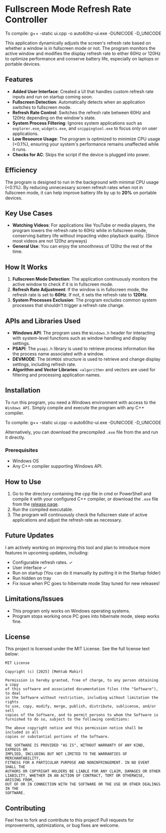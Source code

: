 # Fullscreen Mode Refresh Rate Controller

To compile: g++ -static ui.cpp -o auto60hz-ui.exe -DUNICODE -D_UNICODE

This application dynamically adjusts the screen's refresh rate based on whether a window is in fullscreen mode or not. The program monitors the active window and modifies the display refresh rate to either 60Hz or 120Hz to optimize performance and conserve battery life, especially on laptops or portable devices.

## Features
- **Added User Interface**: Created a UI that handles custom refresh rate inputs and run on startup coming soon.
- **Fullscreen Detection**: Automatically detects when an application switches to fullscreen mode.
- **Refresh Rate Control**: Switches the refresh rate between 60Hz and 120Hz depending on the window's state.
- **System Process Filtering**: Ignores system applications such as `explorer.exe`, `widgets.exe`, and `snippingtool.exe` to focus only on user applications.
- **Low Resource Usage**: The program is optimized to minimize CPU usage (<0.1%), ensuring your system's performance remains unaffected while it runs.
- **Checks for AC**: Skips the script if the device is plugged into power.

## Efficiency
The program is designed to run in the background with minimal CPU usage (<0.1%). By reducing unnecessary screen refresh rates when not in fullscreen mode, it can help improve battery life by up to **20%** on portable devices.

## Key Use Cases
- **Watching Videos**: For applications like YouTube or media players, the program lowers the refresh rate to 60Hz while in fullscreen mode, conserving battery life without impacting video playback quality. (Since most videos are not 120hz anyways)
- **General Use**: You can enjoy the smoothness of 120hz the rest of the time.
## How It Works
1. **Fullscreen Mode Detection**: The application continuously monitors the active window to check if it is in fullscreen mode.
2. **Refresh Rate Adjustment**: If the window is in fullscreen mode, the refresh rate is set to **60Hz**. If not, it sets the refresh rate to **120Hz**.
3. **System Processes Exclusion**: The program excludes common system processes that shouldn't trigger a refresh rate change.

## APIs and Libraries Used
- **Windows API**: The program uses the `Windows.h` header for interacting with system-level functions such as window handling and display settings.
- **PSAPI**: The `psapi.h` library is used to retrieve process information like the process name associated with a window.
- **DEVMODE**: The `DEVMODE` structure is used to retrieve and change display settings, including refresh rate.
- **Algorithm and Vector Libraries**: `<algorithm>` and vectors are used for filtering and processing application names.

## Installation
To run this program, you need a Windows environment with access to the `Windows API`. Simply compile and execute the program  with any C++ compiler.

To compile: g++ -static ui.cpp -o auto60hz-ui.exe -DUNICODE -D_UNICODE

Alternatively, you can download the precompiled `.exe` file from the and run it directly.

### Prerequisites
- Windows OS
- Any C++ compiler supporting Windows API.

## How to Use
1. Go to the directory containing the cpp file in cmd or PowerShell and compile it with your configured C++ compiler, or download the `.exe` file from the [release page](#).
2. Run the compiled executable.
3. The program will continuously check the fullscreen state of active applications and adjust the refresh rate as necessary.

## Future Updates
I am actively working on improving this tool and plan to introduce more features in upcoming updates, including:
- Configurable refresh rates. ✓
- User interface ✓
- Run on startup (You can do it manually by putting it in the Startup folder)
- Run hidden on tray
- Fix issue when PC goes to hibernate mode
Stay tuned for new releases!

## Limitations/Issues
- This program only works on Windows operating systems.
- Program stops working once PC goes into hibernate mode, sleep works fine.

## License
This project is licensed under the MIT License. See the full license text below:

```
MIT License

Copyright (c) [2025] [Mehtab Mahir]

Permission is hereby granted, free of charge, to any person obtaining a copy
of this software and associated documentation files (the "Software"), to deal
in the Software without restriction, including without limitation the rights
to use, copy, modify, merge, publish, distribute, sublicense, and/or sell
copies of the Software, and to permit persons to whom the Software is
furnished to do so, subject to the following conditions:

The above copyright notice and this permission notice shall be included in all
copies or substantial portions of the Software.

THE SOFTWARE IS PROVIDED "AS IS", WITHOUT WARRANTY OF ANY KIND, EXPRESS OR
IMPLIED, INCLUDING BUT NOT LIMITED TO THE WARRANTIES OF MERCHANTABILITY,
FITNESS FOR A PARTICULAR PURPOSE AND NONINFRINGEMENT. IN NO EVENT SHALL THE
AUTHORS OR COPYRIGHT HOLDERS BE LIABLE FOR ANY CLAIM, DAMAGES OR OTHER
LIABILITY, WHETHER IN AN ACTION OF CONTRACT, TORT OR OTHERWISE, ARISING FROM,
OUT OF OR IN CONNECTION WITH THE SOFTWARE OR THE USE OR OTHER DEALINGS IN THE
SOFTWARE.
```

## Contributing
Feel free to fork and contribute to this project! Pull requests for improvements, optimizations, or bug fixes are welcome.